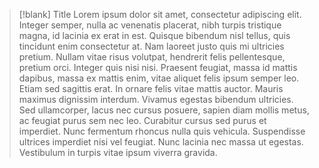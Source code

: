 > [!blank] Title
> Lorem ipsum dolor sit amet, consectetur adipiscing elit. Integer semper, nulla ac venenatis placerat, nibh turpis tristique magna, id lacinia ex erat in est. Quisque bibendum nisl tellus, quis tincidunt enim consectetur at. Nam laoreet justo quis mi ultricies pretium. Nullam vitae risus volutpat, hendrerit felis pellentesque, pretium orci. Integer quis nisi nisi. Praesent feugiat, massa id mattis dapibus, massa ex mattis enim, vitae aliquet felis ipsum semper leo. Etiam sed sagittis erat. In ornare felis vitae mattis auctor. Mauris maximus dignissim interdum. Vivamus egestas bibendum ultricies. Sed ullamcorper, lacus nec cursus posuere, sapien diam mollis metus, ac feugiat purus sem nec leo. Curabitur cursus sed purus et imperdiet. Nunc fermentum rhoncus nulla quis vehicula. Suspendisse ultrices imperdiet nisi vel feugiat. Nunc lacinia nec massa ut egestas. Vestibulum in turpis vitae ipsum viverra gravida.